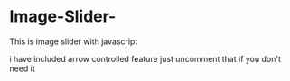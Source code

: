 # Image-Slider-
This is image slider with javascript

i have included arrow controlled feature
just uncomment that if you don't need it    
